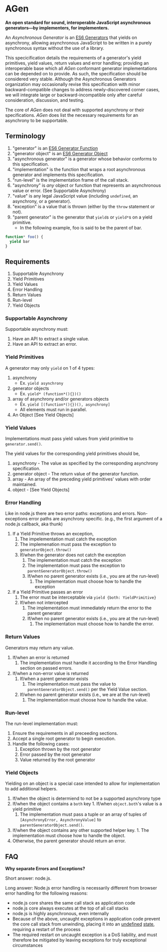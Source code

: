 # AGen

**An open standard for sound, interoperable JavaScript asynchronous generators&mdash;by implementers, for implementers.**

An *Asynchronous Generator* is an [ES6 Generators](http://people.mozilla.org/~jorendorff/es6-draft.html#sec-25.3) that yields on asynchrony, allowing asynchronous JavaScript to be written in a purely synchronous syntax without the use of a library. 



This specicification details the requirements of a generator's yield primitives, yield values, return values and error handling; providing an interoperable base which all *AGen* conformant generator implementations can be depended on to provide. As such, the specification should be considered very stable. Although the Asynchronous Generators organization may occasionally revise this specification with minor backward-compatible changes to address newly-discovered corner cases, we will integrate large or backward-incompatible only after careful consideration, discussion, and testing.

The core of *AGen* does not deal with supported asynchrony or their specifications. *AGen* does list the necessary requirements for an asynchrony to be supportable.

## Terminology

1. "generator" is an [ES6 Generator Function](http://people.mozilla.org/~jorendorff/es6-draft.html#sec-25.3)
1. "generator object" is an [ES6 Generator Object](http://people.mozilla.org/~jorendorff/es6-draft.html#sec-25.4)
1. "asynchronous generator" is a generator whose behavior conforms to this specification.
1. "implementation" is the function that wraps a root asynchronous generator and implements this specification.
1. "run-level" is the implementation frame of the call stack.
1. "asynchrony" is *any* object or function that represents an asynchronous value or error. (See Supportable Asynchrony)
1. "value" is any legal JavaScript value (including `undefined`, an asynchrony, or a generator).
1. "exception" is a value that is thrown (either by the `throw` statement or not).
1. "parent generator" is the generator that `yield`s or `yield*`s on a yield primitive.
	* In the following example, foo is said to be the parent of bar.

```javascript
function* foo() {
  yield bar
}
```

## Requirements

1. Supportable Asynchrony
1. Yield Primitives
1. Yield Values
1. Error Handling
1. Return Values
1. Run-level
1. Yield Objects

### Supportable Asynchrony

Supportable asynchrony must:

1. Have an API to extract a single value.
2. Have an API to extract an error.

### Yield Primitives

A generator may only `yield` on 1 of 4 types:

1. asynchrony
	- Ex. `yield asynchrony`
1. generator objects
	- Ex. `yield* (function*(){})()`
1. array of asynchrony and/or generators objects
	- Ex. `yield [(function*(){})(), asynchrony]`
    - All elements must run in parallel.
1. An Object [See Yield Objects]

### Yield Values

Implementations must pass yield values from yield primitive to `generator.send()`.

The yield values for the corresponding yield primitives should be,

1. asynchrony - The value as specified by the corresponding asynchrony specification.
1. generator object - The return value of the generator function.
1. array - An array of the preceding yield primitives' values with order maintained.
1. object - [See Yield Objects] 

### Error Handling

Like in node.js there are two error paths: exceptions and errors. Non-exceptions error paths are asynchrony specific. (e.g., the first argument of a node.js callback, aka thunk)

1. If a Yield Primitive throws an exception,
	1. The impelementation must catch the exception
	1. The implemenation must pass the exception to `generatorObject.throw()`
	1. If/when the generator does not catch the exception
		1. The implementation must catch the exception
		2. The implementation must pass the exception to `parentGeneratorObject.throw()`
		3. If/when no parent generator exists (i.e., you are at the run-level)
			1. The implementation must choose how to handle the exception
1. If a Yield Primitive passes an error
	1. The error must be interceptable via `yield {both: YieldPrimitive}`
	1. If/when not intercepted
		1. The implementation must immediately return the error to the parent generator
		1. If/when no parent generator exists (i.e., you are at the run-level)
			1. The implementation must choose how to handle the error.

### Return Values

Generators may return any value.

1. If/when an error is returned
	1. The implementation must handle it according to the Error Handling section on passed errors.
1. If/when a non-error value is returned
	1. If/when a parent generator exists
		1. The implementation must pass the value to `parentGeneratorObject.send()` per the Yield Value section.
	1. If/when no parent generator exists (i.e., we are at the run-level)
		1. The implementation must choose how to handle the value.

### Run-level

The run-level implementation must:

1. Ensure the requirements in all preceeding sections.
1. Accept a single root generator to begin execution.
1. Handle the following cases:
	1. Exception thrown by the root generator
	1. Error passed by the root generator
	1. Value returned by the root generator

### Yield Objects

Yielding on an object is a special case intended to allow for implementation to add additional helpers.

1. If/when the object is determiend to not be a supported asynchrony type
  1. If/when the object contains a `both` key
    1. If/when `object.both`'s value is a yield primitive
      1. The implementation must pass a tuple or an array of tuples of `[AsynchronyError, AsynchronyValue]` to `parentGeneratorObject.send()`.
  1. If/when the object contains any other supported helper key.
    1. The implementation must choose how to handle the object.
  1. Otherwise, the parent generator should return an error.

## FAQ

**Why separate Errors and Exceptions?**

Short answer: node.js.

Long answer: Node.js error handling is necessarily different from browser error handling for the following reasons:

* node.js core shares the same call stack as application code
* node.js core always executes at the top of all call stacks
* node.js is highly asynchronous, even internally
* Because of the above, uncaught exceptions in application code prevent the core call stack from unwinding, placing it into an [undefined](nodejs.org/docs/latest/api/domain.html#domain_warning_don_t_ignore_errors) [state](https://github.com/joyent/node/issues/5149), requiring a restart of the process
* The required restart on uncaught exception is a DoS liability, and must therefore be mitigated by leaving exceptions for truly exceptional circumstances
